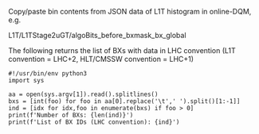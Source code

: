 Copy/paste bin contents from JSON data of L1T histogram in online-DQM, e.g.

L1T/L1TStage2uGT/algoBits_before_bxmask_bx_global

The following returns the list of BXs with data in LHC convention (L1T convention = LHC+2, HLT/CMSSW convention = LHC+1)

```
#!/usr/bin/env python3
import sys

aa = open(sys.argv[1]).read().splitlines()
bxs = [int(foo) for foo in aa[0].replace('\t',' ').split()[1:-1]]
ind = [idx for idx,foo in enumerate(bxs) if foo > 0]
print(f'Number of BXs: {len(ind)}')
print(f'List of BX IDs (LHC convention): {ind}')
```
